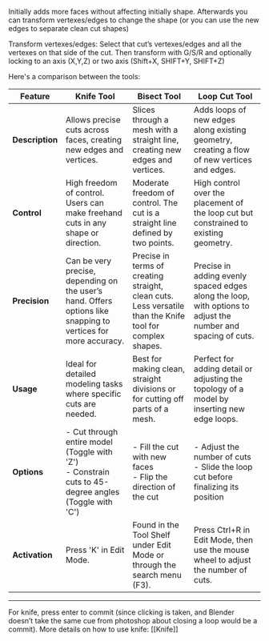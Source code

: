 
Initially adds more faces without affecting initially shape. Afterwards you can transform vertexes/edges to change the shape (or you can use the new edges to separate clean cut shapes)

Transform vertexes/edges: Select that cut’s vertexes/edges and all the vertexes on that side of the cut. Then transform with G/S/R and optionally locking to an axis (X,Y,Z) or two axis (Shift+X, SHIFT+Y, SHIFT+Z)

Here's a comparison between the tools:

| Feature         | Knife Tool                                         | Bisect Tool                                       | Loop Cut Tool                                      |
|-----------------|----------------------------------------------------|---------------------------------------------------|----------------------------------------------------|
| **Description**   | Allows precise cuts across faces, creating new edges and vertices. | Slices through a mesh with a straight line, creating new edges and vertices. | Adds loops of new edges along existing geometry, creating a flow of new vertices and edges. |
| **Control**       | High freedom of control. Users can make freehand cuts in any shape or direction. | Moderate freedom of control. The cut is a straight line defined by two points. | High control over the placement of the loop cut but constrained to existing geometry. |
| **Precision**     | Can be very precise, depending on the user’s hand. Offers options like snapping to vertices for more accuracy. | Precise in terms of creating straight, clean cuts. Less versatile than the Knife tool for complex shapes. | Precise in adding evenly spaced edges along the loop, with options to adjust the number and spacing of cuts. |
| **Usage**         | Ideal for detailed modeling tasks where specific cuts are needed. | Best for making clean, straight divisions or for cutting off parts of a mesh. | Perfect for adding detail or adjusting the topology of a model by inserting new edge loops. |
| **Options**       | - Cut through entire model (Toggle with 'Z')<br>- Constrain cuts to 45-degree angles (Toggle with 'C') | - Fill the cut with new faces<br>- Flip the direction of the cut | - Adjust the number of cuts<br>- Slide the loop cut before finalizing its position |
| **Activation**    | Press 'K' in Edit Mode.                            | Found in the Tool Shelf under Edit Mode or through the search menu (F3). | Press Ctrl+R in Edit Mode, then use the mouse wheel to adjust the number of cuts. |


---


For knife, press enter to commit (since clicking is taken, and Blender doesn’t take the same cue from photoshop about closing a loop would be a commit). More details on how to use knife: [[Knife]]